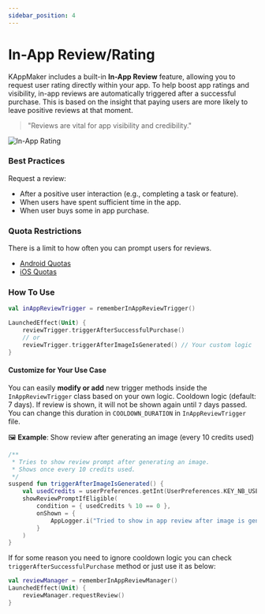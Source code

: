```yaml
---
sidebar_position: 4
---
```


# In-App Review/Rating

KAppMaker includes a built-in **In-App Review** feature, allowing you to request user rating directly within your app. To help boost app ratings and visibility, in-app reviews are automatically triggered after a successful purchase. This is based on the insight that paying users are more likely to leave positive reviews at that moment.


> "Reviews are vital for app visibility and credibility."

![In-App Rating](/img/feat_inapprating.png)    


### Best Practices
Request a review:
- After a positive user interaction (e.g., completing a task or feature).
- When users have spent sufficient time in the app.
- When user buys some in app purchase.

### Quota Restrictions
There is a limit to how often you can prompt users for reviews.
- [Android Quotas](https://developer.android.com/guide/playcore/in-app-review#quotas)
- [iOS Quotas](https://developer.apple.com/documentation/storekit/requesting-app-store-reviews)

### How To Use

```kotlin
val inAppReviewTrigger = rememberInAppReviewTrigger()

LaunchedEffect(Unit) {
    reviewTrigger.triggerAfterSuccessfulPurchase()
    // or
    reviewTrigger.triggerAfterImageIsGenerated() // Your custom logic
}
```

#### Customize for Your Use Case

You can easily **modify or add** new trigger methods inside the `InAppReviewTrigger` class based on your own logic. Cooldown logic (default: 7 days). If review is shown, it will not be shown again until `7` days passed. You can change this duration in `COOLDOWN_DURATION` in `InAppReviewTrigger` file.

🖼️ **Example**: Show review after generating an image (every 10 credits used)

```kotlin
/**
 * Tries to show review prompt after generating an image.
 * Shows once every 10 credits used.
 */
suspend fun triggerAfterImageIsGenerated() {
    val usedCredits = userPreferences.getInt(UserPreferences.KEY_NB_USER_USED_CREDIT, 0) ?: 0
    showReviewPromptIfEligible(
        condition = { usedCredits % 10 == 0 },
        onShown = {
            AppLogger.i("Tried to show in app review after image is generated")
        }
    )
}
```

If for some reason you need to ignore cooldown logic you can check `triggerAfterSuccessfulPurchase` method or just use it as below: 

```kotlin
val reviewManager = rememberInAppReviewManager()
LaunchedEffect(Unit) {
    reviewManager.requestReview()
}

```